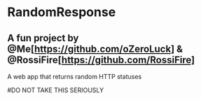 # RandomResponse
## A fun project by @Me[https://github.com/oZeroLuck] & @RossiFire[https://github.com/RossiFire]

A web app that returns random HTTP statuses

#DO NOT TAKE THIS SERIOUSLY
